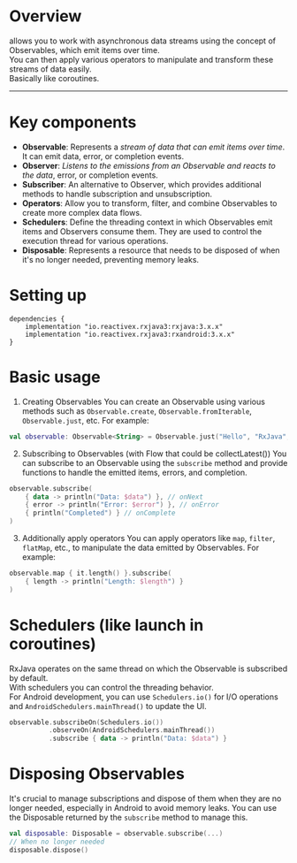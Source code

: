 # Overview
allows you to work with asynchronous data streams using the concept of Observables, which emit items over time.  
You can then apply various operators to manipulate and transform these streams of data easily.  
Basically like coroutines.

---

# Key components
- **Observable**: Represents a _stream of data that can emit items over time_. It can emit data, error, or completion events.
- **Observer**: _Listens to the emissions from an Observable and reacts to the data_, error, or completion events.
- **Subscriber**: An alternative to Observer, which provides additional methods to handle subscription and unsubscription.
- **Operators**: Allow you to transform, filter, and combine Observables to create more complex data flows.
- **Schedulers**: Define the threading context in which Observables emit items and Observers consume them. They are used to control the execution thread for various operations.
- **Disposable**: Represents a resource that needs to be disposed of when it's no longer needed, preventing memory leaks.


# Setting up
```graddle
dependencies {
    implementation "io.reactivex.rxjava3:rxjava:3.x.x"
    implementation "io.reactivex.rxjava3:rxandroid:3.x.x"
}
```

# Basic usage

1. Creating Observables
You can create an Observable using various methods such as `Observable.create`, `Observable.fromIterable`, `Observable.just`, etc. For example:
```kotlin
val observable: Observable<String> = Observable.just("Hello", "RxJava", "World")
```

2. Subscribing to Observables (with Flow that could be collectLatest())
You can subscribe to an Observable using the `subscribe` method and provide functions to handle the emitted items, errors, and completion.
```kotlin
observable.subscribe(
    { data -> println("Data: $data") }, // onNext
    { error -> println("Error: $error") }, // onError
    { println("Completed") } // onComplete
)
```

3. Additionally apply operators
You can apply operators like `map`, `filter`, `flatMap`, etc., to manipulate the data emitted by Observables. For example:
```kotlin
observable.map { it.length() }.subscribe(
    { length -> println("Length: $length") }
)
```

# Schedulers (like launch in coroutines)
RxJava operates on the same thread on which the Observable is subscribed by default.  
With schedulers you can control the threading behavior.  
For Android development, you can use `Schedulers.io()` for I/O operations and `AndroidSchedulers.mainThread()` to update the UI.
```kotlin
observable.subscribeOn(Schedulers.io())
          .observeOn(AndroidSchedulers.mainThread())
          .subscribe { data -> println("Data: $data") }
```

# Disposing Observables
It's crucial to manage subscriptions and dispose of them when they are no longer needed, especially in Android to avoid memory leaks. You can use the Disposable returned by the `subscribe` method to manage this.
```kotlin
val disposable: Disposable = observable.subscribe(...)
// When no longer needed
disposable.dispose()
```
